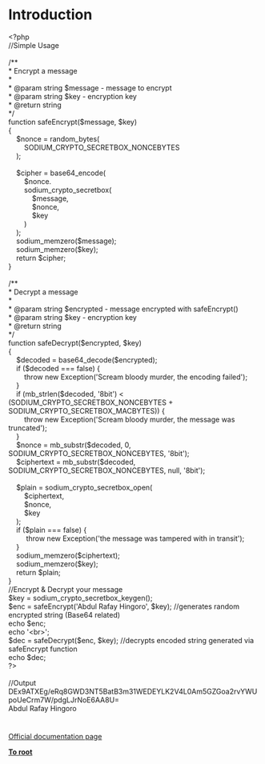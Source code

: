 # Introduction




<div class="phpcode"><span class="html">
<span class="default">&lt;?php <br></span><span class="comment">//Simple Usage<br><br>/**<br> * Encrypt a message<br> * <br> * @param string $message - message to encrypt<br> * @param string $key - encryption key<br> * @return string<br> */<br></span><span class="keyword">function </span><span class="default">safeEncrypt</span><span class="keyword">(</span><span class="default">$message</span><span class="keyword">, </span><span class="default">$key</span><span class="keyword">)<br>{<br>&#xA0; &#xA0; </span><span class="default">$nonce </span><span class="keyword">= </span><span class="default">random_bytes</span><span class="keyword">(<br>&#xA0; &#xA0; &#xA0; &#xA0; </span><span class="default">SODIUM_CRYPTO_SECRETBOX_NONCEBYTES<br>&#xA0; &#xA0; </span><span class="keyword">);<br><br>&#xA0; &#xA0; </span><span class="default">$cipher </span><span class="keyword">= </span><span class="default">base64_encode</span><span class="keyword">(<br>&#xA0; &#xA0; &#xA0; &#xA0; </span><span class="default">$nonce</span><span class="keyword">.<br>&#xA0; &#xA0; &#xA0; &#xA0; </span><span class="default">sodium_crypto_secretbox</span><span class="keyword">(<br>&#xA0; &#xA0; &#xA0; &#xA0; &#xA0; &#xA0; </span><span class="default">$message</span><span class="keyword">,<br>&#xA0; &#xA0; &#xA0; &#xA0; &#xA0; &#xA0; </span><span class="default">$nonce</span><span class="keyword">,<br>&#xA0; &#xA0; &#xA0; &#xA0; &#xA0; &#xA0; </span><span class="default">$key<br>&#xA0; &#xA0; &#xA0; &#xA0; </span><span class="keyword">)<br>&#xA0; &#xA0; );<br>&#xA0; &#xA0; </span><span class="default">sodium_memzero</span><span class="keyword">(</span><span class="default">$message</span><span class="keyword">);<br>&#xA0; &#xA0; </span><span class="default">sodium_memzero</span><span class="keyword">(</span><span class="default">$key</span><span class="keyword">);<br>&#xA0; &#xA0; return </span><span class="default">$cipher</span><span class="keyword">;<br>}<br><br></span><span class="comment">/**<br> * Decrypt a message<br> * <br> * @param string $encrypted - message encrypted with safeEncrypt()<br> * @param string $key - encryption key<br> * @return string<br> */<br></span><span class="keyword">function </span><span class="default">safeDecrypt</span><span class="keyword">(</span><span class="default">$encrypted</span><span class="keyword">, </span><span class="default">$key</span><span class="keyword">)<br>{&#xA0;&#xA0; <br>&#xA0; &#xA0; </span><span class="default">$decoded </span><span class="keyword">= </span><span class="default">base64_decode</span><span class="keyword">(</span><span class="default">$encrypted</span><span class="keyword">);<br>&#xA0; &#xA0; if (</span><span class="default">$decoded </span><span class="keyword">=== </span><span class="default">false</span><span class="keyword">) {<br>&#xA0; &#xA0; &#xA0; &#xA0; throw new </span><span class="default">Exception</span><span class="keyword">(</span><span class="string">&apos;Scream bloody murder, the encoding failed&apos;</span><span class="keyword">);<br>&#xA0; &#xA0; }<br>&#xA0; &#xA0; if (</span><span class="default">mb_strlen</span><span class="keyword">(</span><span class="default">$decoded</span><span class="keyword">, </span><span class="string">&apos;8bit&apos;</span><span class="keyword">) &lt; (</span><span class="default">SODIUM_CRYPTO_SECRETBOX_NONCEBYTES </span><span class="keyword">+ </span><span class="default">SODIUM_CRYPTO_SECRETBOX_MACBYTES</span><span class="keyword">)) {<br>&#xA0; &#xA0; &#xA0; &#xA0; throw new </span><span class="default">Exception</span><span class="keyword">(</span><span class="string">&apos;Scream bloody murder, the message was truncated&apos;</span><span class="keyword">);<br>&#xA0; &#xA0; }<br>&#xA0; &#xA0; </span><span class="default">$nonce </span><span class="keyword">= </span><span class="default">mb_substr</span><span class="keyword">(</span><span class="default">$decoded</span><span class="keyword">, </span><span class="default">0</span><span class="keyword">, </span><span class="default">SODIUM_CRYPTO_SECRETBOX_NONCEBYTES</span><span class="keyword">, </span><span class="string">&apos;8bit&apos;</span><span class="keyword">);<br>&#xA0; &#xA0; </span><span class="default">$ciphertext </span><span class="keyword">= </span><span class="default">mb_substr</span><span class="keyword">(</span><span class="default">$decoded</span><span class="keyword">, </span><span class="default">SODIUM_CRYPTO_SECRETBOX_NONCEBYTES</span><span class="keyword">, </span><span class="default">null</span><span class="keyword">, </span><span class="string">&apos;8bit&apos;</span><span class="keyword">);<br><br>&#xA0; &#xA0; </span><span class="default">$plain </span><span class="keyword">= </span><span class="default">sodium_crypto_secretbox_open</span><span class="keyword">(<br>&#xA0; &#xA0; &#xA0; &#xA0; </span><span class="default">$ciphertext</span><span class="keyword">,<br>&#xA0; &#xA0; &#xA0; &#xA0; </span><span class="default">$nonce</span><span class="keyword">,<br>&#xA0; &#xA0; &#xA0; &#xA0; </span><span class="default">$key<br>&#xA0; &#xA0; </span><span class="keyword">);<br>&#xA0; &#xA0; if (</span><span class="default">$plain </span><span class="keyword">=== </span><span class="default">false</span><span class="keyword">) {<br>&#xA0; &#xA0; &#xA0; &#xA0;&#xA0; throw new </span><span class="default">Exception</span><span class="keyword">(</span><span class="string">&apos;the message was tampered with in transit&apos;</span><span class="keyword">);<br>&#xA0; &#xA0; }<br>&#xA0; &#xA0; </span><span class="default">sodium_memzero</span><span class="keyword">(</span><span class="default">$ciphertext</span><span class="keyword">);<br>&#xA0; &#xA0; </span><span class="default">sodium_memzero</span><span class="keyword">(</span><span class="default">$key</span><span class="keyword">);<br>&#xA0; &#xA0; return </span><span class="default">$plain</span><span class="keyword">;<br>}<br></span><span class="comment">//Encrypt &amp; Decrypt your message<br></span><span class="default">$key </span><span class="keyword">= </span><span class="default">sodium_crypto_secretbox_keygen</span><span class="keyword">();<br></span><span class="default">$enc </span><span class="keyword">= </span><span class="default">safeEncrypt</span><span class="keyword">(</span><span class="string">&apos;Abdul Rafay Hingoro&apos;</span><span class="keyword">, </span><span class="default">$key</span><span class="keyword">); </span><span class="comment">//generates random&#xA0; encrypted string (Base64 related)<br></span><span class="keyword">echo </span><span class="default">$enc</span><span class="keyword">;<br>echo </span><span class="string">&apos;&lt;br&gt;&apos;</span><span class="keyword">;<br></span><span class="default">$dec </span><span class="keyword">= </span><span class="default">safeDecrypt</span><span class="keyword">(</span><span class="default">$enc</span><span class="keyword">, </span><span class="default">$key</span><span class="keyword">); </span><span class="comment">//decrypts encoded string generated via safeEncrypt function <br></span><span class="keyword">echo </span><span class="default">$dec</span><span class="keyword">;<br></span><span class="default">?&gt;<br></span><br>//Output<br>DEx9ATXEg/eRq8GWD3NT5BatB3m31WEDEYLK2V4L0Am5GZGoa2rvYWUpoUeCrm7W/pdgLJrNoE6AA8U=<br>Abdul Rafay Hingoro</span>
</div>
  

#

[Official documentation page](https://www.php.net/manual/en/intro.sodium.php)

**[To root](/README.md)**
